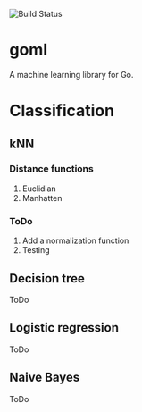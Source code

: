 ![Build Status](https://travis-ci.org/steffenfritz/goml.svg?branch=master)

# goml
A machine learning library for Go.


# Classification
## kNN
### Distance functions
1. Euclidian
2. Manhatten

### ToDo
1. Add a normalization function
2. Testing

## Decision tree
ToDo

## Logistic regression
ToDo

## Naive Bayes
ToDo
